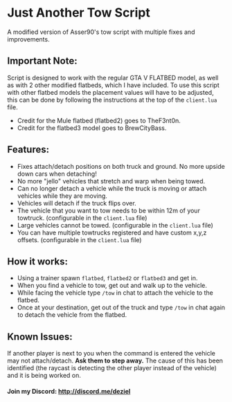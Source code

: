 # Just Another Tow Script
A modified version of Asser90's tow script with multiple fixes and improvements.

## Important Note:
Script is designed to work with the regular GTA V FLATBED model, as well as with 2 other modified flatbeds, which I have included. To use this script with other flatbed models the placement values will have to be adjusted, this can be done by following the instructions at the top of the `client.lua` file.

- Credit for the Mule flatbed (flatbed2) goes to TheF3nt0n.
- Credit for the flatbed3 model goes to BrewCityBass.

## Features:
- Fixes attach/detach positions on both truck and ground. No more upside down cars when detaching!
- No more "jello" vehicles that stretch and warp when being towed.
- Can no longer detach a vehicle while the truck is moving or attach vehicles while they are moving.
- Vehicles will detach if the truck flips over.
- The vehicle that you want to tow needs to be within 12m of your towtruck. (configurable in the `client.lua` file)
- Large vehicles cannot be towed. (configurable in the `client.lua` file)
- You can have multiple towtrucks registered and have custom x,y,z offsets. (configurable in the `client.lua` file)

## How it works:
- Using a trainer spawn `flatbed`, `flatbed2` or `flatbed3` and get in.
- When you find a vehicle to tow, get out and walk up to the vehicle.
- While facing the vehicle type `/tow` in chat to attach the vehicle to the flatbed.
- Once at your destination, get out of the truck and type `/tow` in chat again to detach the vehicle from the flatbed.

## Known Issues:
If another player is next to you when the command is entered the vehicle may not attach/detach. **Ask them to step away.** 
The cause of this has been identified (the raycast is detecting the other player instead of the vehicle) and it is being worked on.

#### Join my Discord: http://discord.me/deziel
